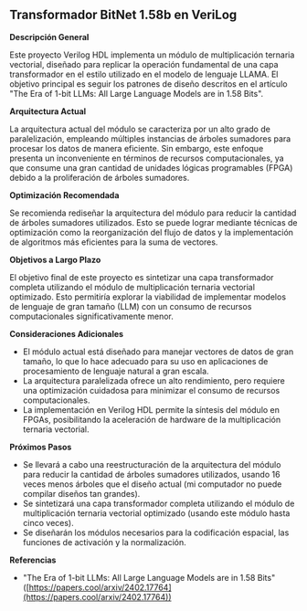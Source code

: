 ## Transformador BitNet 1.58b en VeriLog

**Descripción General**

Este proyecto Verilog HDL implementa un módulo de multiplicación ternaria vectorial, diseñado para replicar la operación fundamental de una capa transformador en el estilo utilizado en el modelo de lenguaje LLAMA. El objetivo principal es seguir los patrones de diseño descritos en el artículo "The Era of 1-bit LLMs: All Large Language Models are in 1.58 Bits".

**Arquitectura Actual**

La arquitectura actual del módulo se caracteriza por un alto grado de paralelización, empleando múltiples instancias de árboles sumadores para procesar los datos de manera eficiente. Sin embargo, este enfoque presenta un inconveniente en términos de recursos computacionales, ya que consume una gran cantidad de unidades lógicas programables (FPGA) debido a la proliferación de árboles sumadores.

**Optimización Recomendada**

Se recomienda rediseñar la arquitectura del módulo para reducir la cantidad de árboles sumadores utilizados. Esto se puede lograr mediante técnicas de optimización como la reorganización del flujo de datos y la implementación de algoritmos más eficientes para la suma de vectores.

**Objetivos a Largo Plazo**

El objetivo final de este proyecto es sintetizar una capa transformador completa utilizando el módulo de multiplicación ternaria vectorial optimizado. Esto permitiría explorar la viabilidad de implementar modelos de lenguaje de gran tamaño (LLM) con un consumo de recursos computacionales significativamente menor.

**Consideraciones Adicionales**

* El módulo actual está diseñado para manejar vectores de datos de gran tamaño, lo que lo hace adecuado para su uso en aplicaciones de procesamiento de lenguaje natural a gran escala.
* La arquitectura paralelizada ofrece un alto rendimiento, pero requiere una optimización cuidadosa para minimizar el consumo de recursos computacionales.
* La implementación en Verilog HDL permite la síntesis del módulo en FPGAs, posibilitando la aceleración de hardware de la multiplicación ternaria vectorial.

**Próximos Pasos**

* Se llevará a cabo una reestructuración de la arquitectura del módulo para reducir la cantidad de árboles sumadores utilizados, usando 16 veces menos árboles que el diseño actual (mi computador no puede compilar diseños tan grandes).
* Se sintetizará una capa transformador completa utilizando el módulo de multiplicación ternaria vectorial optimizado (usando este módulo hasta cinco veces).
* Se diseñarán los módulos necesarios para la codificación espacial, las funciones de activación y la normalización.

**Referencias**

* "The Era of 1-bit LLMs: All Large Language Models are in 1.58 Bits" ([https://papers.cool/arxiv/2402.17764](https://papers.cool/arxiv/2402.17764))
